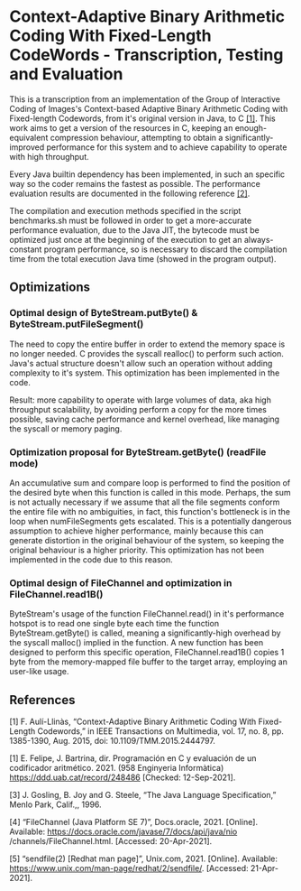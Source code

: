 # Context-Adaptive Binary Arithmetic Coding With Fixed-Length CodeWords - Transcription, Testing and Evaluation
This is a transcription from an implementation of the Group of Interactive Coding of Images's Context-based Adaptive Binary Arithmetic Coding with Fixed-length Codewords, from it's original version in Java, to C [[1]](#1). This work aims to get a version of the resources in C, keeping an enough-equivalent compression behaviour, attempting to obtain a significantly-improved performance for this system and to achieve capability to operate with high throughput.

Every Java builtin dependency has been implemented, in such an specific way so the coder remains the fastest as possible. The performance evaluation results are documented in the following reference [[2]](#2).

The compilation and execution methods specified in the script benchmarks.sh must be followed in order to get a more-accurate performance evaluation, due to the Java JIT, the bytecode must be optimized just once at the beginning of the execution to get an always-constant program performance, so is necessary to discard the compilation time from the total execution Java time (showed in the program output).

## Optimizations
### Optimal design of ByteStream.putByte() & ByteStream.putFileSegment()
The need to copy the entire buffer in order to extend the memory space is no longer needed.
C provides the syscall realloc() to perform such action. Java's actual structure doesn't allow such an operation without adding complexity to it's system. This optimization has been implemented in the code.

Result: more capability to operate with large volumes of data, aka high throughput scalability, by avoiding perform a copy for the more times possible, saving cache performance and kernel overhead, like managing the syscall or memory paging.

### Optimization proposal for ByteStream.getByte() (readFile mode)
An accumulative sum and compare loop is performed to find the position of the desired byte when this function is called in this mode. Perhaps, the sum is not actually necessary if we assume that all the file segments conform the entire file with no ambiguities, in fact, this function's bottleneck is in the loop when numFileSegments gets escalated. This is a potentially dangerous assumption to achieve higher performance, mainly because this can generate distortion in the original behaviour of the system, so keeping the original behaviour is a higher priority. This optimization has not been implemented in the code due to this reason.

### Optimal design of FileChannel and optimization in FileChannel.read1B()
ByteStream's usage of the function FileChannel.read() in it's performance hotspot is to read one single byte each time the function ByteStream.getByte() is called, meaning a significantly-high overhead by the syscall malloc() implied in the function. A new function has been designed to perform this specific operation, FileChannel.read1B() copies 1 byte from the memory-mapped file buffer to the target array, employing an user-like usage.

## References
<a id="1">[1]</a>
F. Aulí-Llinàs, “Context-Adaptive Binary Arithmetic Coding With Fixed-Length Codewords,” in IEEE Transactions on Multimedia, vol. 17, no. 8, pp. 1385-1390, Aug. 2015, doi: 10.1109/TMM.2015.2444797.

<a id="1">[1]</a>
E. Felipe, J. Bartrina, dir. Programación en C y evaluación de un codificador aritmético. 2021. (958 Enginyeria Informàtica) <https://ddd.uab.cat/record/248486> [Checked: 12-Sep-2021].

<a id="3">[3]</a>
J. Gosling, B. Joy and G. Steele, “The Java Language Specification,” Menlo Park, Calif.,, 1996.

<a id="4">[4]</a>
“FileChannel (Java Platform SE 7)”, Docs.oracle, 2021. [Online]. Available: https://docs.oracle.com/javase/7/docs/api/java/nio /channels/FileChannel.html. [Accessed: 20-Apr-2021].

<a id="5">[5]</a>
“sendfile(2) [Redhat man page]”, Unix.com, 2021. [Online]. Available: https://www.unix.com/man-page/redhat/2/sendfile/. [Accessed: 21-Apr-2021].

